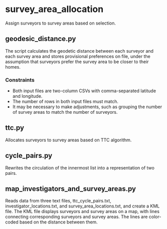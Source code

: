 # survey_area_allocation
Assign surveyors to survey areas based on selection.

## geodesic_distance.py
The script calculates the geodetic distance between each surveyor and each survey area and stores provisional preferences on file, under the assumption that surveyors prefer the survey area to be closer to their homes.

### Constraints
* Both input files are two-column CSVs with comma-separated latitude and longitude.
* The number of rows in both input files must match.
* It may be necessary to make adjustments, such as grouping the number of survey areas to match the number of surveyors.

## ttc.py
Allocates surveyors to survey areas based on TTC algorithm.

## cycle_pairs.py
Rewrites the circulation of the innermost list into a representation of two pairs.

## map_investigators_and_survey_areas.py
Reads data from three text files, ttc_cycle_pairs.txt, investigator_locations.txt, and survey_area_locations.txt, and create a KML file. The KML file displays surveyors and survey areas on a map, with lines connecting corresponding surveyors and survey areas. The lines are color-coded based on the distance between them.
